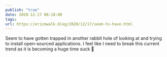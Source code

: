 ```yaml
---
publish: "true"
date: 2020-12-17 08:18:00
tags: 
url: https://ericmwalk.blog/2020/12/17/seem-to-have.html
---
```


Seem to have gotten trapped in another rabbit hole of looking at and trying to install open-sourced applications. I feel like I need to break this current trend as it is becoming a huge time suck 🤔